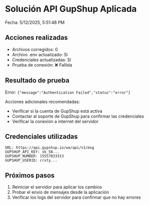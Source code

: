 # Solución API GupShup Aplicada

Fecha: 5/12/2025, 5:51:48 PM

## Acciones realizadas

- Archivos corregidos: 0
- Archivo .env actualizado: Sí
- Credenciales actualizadas: Sí
- Prueba de conexión: ❌ Fallida

## Resultado de prueba

Error: `{"message":"Authentication Failed","status":"error"}`

Acciones adicionales recomendadas:
- Verificar si la cuenta de GupShup está activa
- Contactar al soporte de GupShup para confirmar las credenciales
- Verificar la conexión a internet del servidor

## Credenciales utilizadas

```
URL: https://api.gupshup.io/wa/api/v1/msg
GUPSHUP_API_KEY: sk_58...
GUPSHUP_NUMBER: 15557033313
GUPSHUP_USERID: crxty...
```

## Próximos pasos

1. Reiniciar el servidor para aplicar los cambios
2. Probar el envío de mensajes desde la aplicación
3. Verificar los logs del servidor para confirmar que no hay errores


